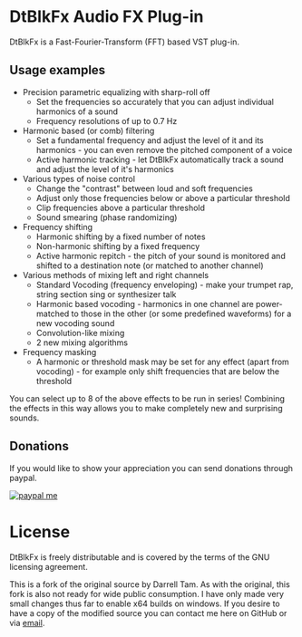 # DtBlkFx Audio FX Plug-in

DtBlkFx is a Fast-Fourier-Transform (FFT) based VST plug-in.

## Usage examples

* Precision parametric equalizing with sharp-roll off
    * Set the frequencies so accurately that you can adjust individual harmonics
      of a sound
    * Frequency resolutions of up to 0.7 Hz
* Harmonic based (or comb) filtering
    * Set a fundamental frequency and adjust the level of it and its harmonics -
      you can even remove the pitched component of a voice
    * Active harmonic tracking - let DtBlkFx automatically track a sound and
      adjust the level of it's harmonics
* Various types of noise control
    * Change the "contrast" between loud and soft frequencies
    * Adjust only those frequencies below or above a particular threshold
    * Clip frequencies above a particular threshold
    * Sound smearing (phase randomizing)
* Frequency shifting
    * Harmonic shifting by a fixed number of notes
    * Non-harmonic shifting by a fixed frequency
    * Active harmonic repitch - the pitch of your sound is monitored and shifted
      to a destination note (or matched to another channel)
* Various methods of mixing left and right channels
    * Standard Vocoding (frequency enveloping) - make your trumpet rap, string
      section sing or synthesizer talk
    * Harmonic based vocoding - harmonics in one channel are power-matched to
      those in the other (or some predefined waveforms) for a new vocoding sound
    * Convolution-like mixing
    * 2 new mixing algorithms
* Frequency masking
    * A harmonic or threshold mask may be set for any effect (apart from
      vocoding) - for example only shift frequencies that are below the
      threshold

You can select up to 8 of the above effects to be run in series! Combining the
effects in this way allows you to make completely new and surprising sounds.

## Donations

If you would like to show your appreciation you can send donations through
paypal.

[![paypal me](https://img.shields.io/badge/paypal-me-blue.svg)](https://www.paypal.me/cisc)

# License
DtBlkFx is freely distributable and is covered by the terms of the GNU licensing
agreement.

This is a fork of the original source by Darrell Tam. As with the original, this
fork is also not ready for wide public consumption. I have only made very small
changes thus far to enable x64 builds on windows. If you desire to have a copy
of the modified source you can contact me here on GitHub or via
[email](mailto:dozius@gmail.com).

